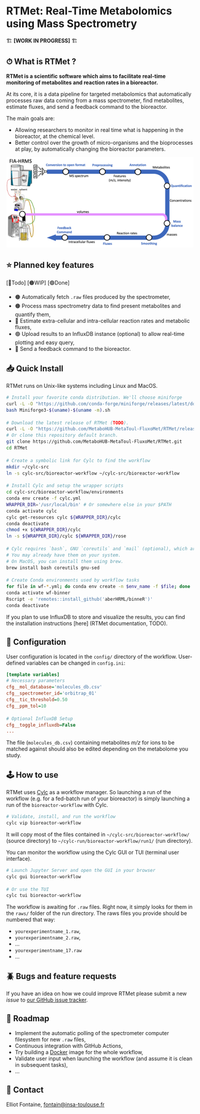 # RTMet: Real-Time Metabolomics using Mass Spectrometry

🏗 **[WORK IN PROGRESS]** 🏗

## ⏱ What is RTMet ?

**RTMet is a scientific software which aims to facilitate real-time monitoring of metabolites and reaction rates in a bioreactor.**

At its core, it is a data pipeline for targeted metabolomics that automatically processes raw data coming from a mass spectrometer, find metabolites, estimate fluxes, and send a feedback command to the bioreactor.

The main goals are:
- Allowing researchers to monitor in real time what is happening in the bioreactor, at the chemical level.
- Better control over the growth of micro-organisms and the bioprocesses at play, by automatically changing the bioreactor parameters.

![Workflow Diagram](/workflow.png?raw=true "RTMet Workflow")

## ⭐️ Planned key features

[🔴Todo] [🟠WIP] [🟢Done]

- 🟠 Automatically fetch `.raw` files produced by the spectrometer,
- 🟠 Process mass spectrometry data to find present metabolites and quantify them,
- 🔴 Estimate extra-cellular and intra-cellular reaction rates and metabolic fluxes,
- 🟢 Upload results to an InfluxDB instance (optional) to allow real-time plotting and easy query,
- 🔴 Send a feedback command to the bioreactor.

## 📥 Quick Install

RTMet runs on Unix-like systems including Linux and MacOS.

```bash
# Install your favorite conda distribution. We'll choose miniforge
curl -L -O "https://github.com/conda-forge/miniforge/releases/latest/download/Miniforge3-$(uname)-$(uname -m).sh"
bash Miniforge3-$(uname)-$(uname -m).sh

# Download the latest release of RTMet (TODO).
curl -L -O "https://github.com/MetaboHUB-MetaToul-FluxoMet/RTMet/releases/latest/download/workflow.tar.gz"
# Or clone this repository default branch.
git clone https://github.com/MetaboHUB-MetaToul-FluxoMet/RTMet.git
cd RTMet

# Create a symbolic link for Cylc to find the workflow
mkdir ~/cylc-src
ln -s cylc-src/bioreactor-workflow ~/cylc-src/bioreactor-workflow 

# Install Cylc and setup the wrapper scripts
cd cylc-src/bioreactor-workflow/environments
conda env create -f cylc.yml
WRAPPER_DIR='/usr/local/bin' # Or somewhere else in your $PATH
conda activate cylc
cylc get-resources cylc ${WRAPPER_DIR}/cylc
conda deactivate
chmod +x ${WRAPPER_DIR}/cylc
ln -s ${WRAPPER_DIR}/cylc ${WRAPPER_DIR}/rose

# Cylc requires `bash`, GNU `coreutils` and `mail` (optional), which are not installed by Conda.
# You may already have them on your system.
# On MacOS, you can install them using brew.
brew install bash coreutils gnu-sed

# Create Conda environments used by workflow tasks
for file in wf-*.yml; do conda env create -n $env_name -f $file; done
conda activate wf-binner
Rscript -e 'remotes::install_github('aberHRML/binneR')'
conda deactivate
```

If you plan to use InfluxDB to store and visualize the results, you can find the installation instructions [here] (RTMet documentation, TODO).

## 📝 Configuration

User configuration is located in the `config/` directory of the workflow. User-defined variables can be changed in `config.ini`:

```ini
[template variables]
# Necessary parameters
cfg__mol_database='molecules_db.csv'
cfg__spectrometer_id='orbitrap_01'
cfg__tic_threshold=0.50
cfg__ppm_tol=10

# Optional InfluxDB Setup
cfg__toggle_influxdb=False
...
```

The file (`molecules_db.csv`) containing metabolites *m/z* for ions to be matched against should also be edited depending on the metabolome you study.

## 🕹 How to use

RTMet uses [Cylc](https://github.com/cylc/cylc-flow) as a workflow manager. So launching a run of the workflow (e.g. for a fed-batch run of your bioreactor) is simply launching a run of the `bioreactor-workflow` with Cylc.

```bash
# Validate, install, and run the workflow
cylc vip bioreactor-workflow
```

It will copy most of the files contained in `~/cylc-src/bioreactor-workflow/` (source directory) to `~/cylc-run/bioreactor-workflow/run1/` (run directory).

You can monitor the workflow using the Cylc GUI or TUI (terminal user interface).
```bash
# Launch Jupyter Server and open the GUI in your browser
cylc gui bioreactor-workflow

# Or use the TUI
cylc tui bioreactor-workflow
```

The workflow is awaiting for `.raw` files. Right now, it simply looks for them in the `raws/` folder of the run directory.
The raws files you provide should be numbered that way: 
- `yourexperimentname_1.raw`,
- `yourexperimentname_2.raw`,
- ...
- `yourexperimentname_17.raw`
- ...

## 🪲 Bugs and feature requests

If you have an idea on how we could improve RTMet please submit a new *issue*
to [our GitHub issue tracker](https://github.com/MetaboHUB-MetaToul-FluxoMet/RTMet/issues).

## 🚀 Roadmap

- Implement the automatic polling of the spectrometer computer filesystem for new `.raw` files,
- Continuous integration with GitHub Actions,
- Try building a [Docker](https://www.docker.com/) image for the whole workflow,
- Validate user input when launching the workflow (and assume it is clean in subsequent tasks),
- ...

## 📧 Contact

Elliot Fontaine, fontain@insa-toulouse.fr
